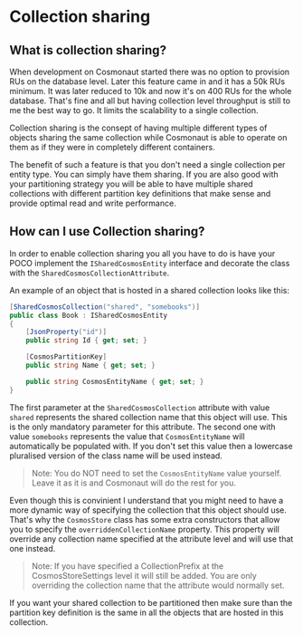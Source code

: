 # Collection sharing

## What is collection sharing?

When development on Cosmonaut started there was no option to provision RUs on the database level. Later this feature came in and it has a 50k RUs minimum. It was later reduced to 10k and now it's on 400 RUs for the whole database. That's fine and all but having collection level throughput is still to me the best way to go. It limits the scalability to a single collection.

Collection sharing is the consept of having multiple different types of objects sharing the same collection while Cosmonaut is able to operate on them as if they were in completely different containers.

The benefit of such a feature is that you don't need a single collection per entity type. You can simply have them sharing. If you are also good with your partitioning strategy you will be able to have multiple shared collections with different partition key definitions that make sense and provide optimal read and write performance.

## How can I use Collection sharing?

In order to enable collection sharing you all you have to do is have your POCO  implement the `ISharedCosmosEntity` interface and decorate the class with the `SharedCosmosCollectionAttribute`.

An example of an object that is hosted in a shared collection looks like this:

```c#
[SharedCosmosCollection("shared", "somebooks")]
public class Book : ISharedCosmosEntity
{
    [JsonProperty("id")]
    public string Id { get; set; }

    [CosmosPartitionKey]
    public string Name { get; set; }

    public string CosmosEntityName { get; set; }
}
```

The first parameter at the `SharedCosmosCollection` attribute with value `shared` represents the shared collection name that this object will use. This is the only mandatory parameter for this attribute. The second one with value `somebooks` represents the value that `CosmosEntityName` will automatically be populated with. If you don't set this value then a lowercase pluralised version of the class name will be used instead.

> Note: You do NOT need to set the `CosmosEntityName` value yourself. Leave it as it is and Cosmonaut will do the rest for you.

Even though this is convinient I understand that you might need to have a more dynamic way of specifying the collection that this object should use. That's why the `CosmosStore` class has some extra constructors that allow you to specify the `overriddenCollectionName` property. This property will override any collection name specified at the attribute level and will use that one instead.

> Note: If you have specified a CollectionPrefix at the CosmosStoreSettings level it will still be added. You are only overriding the collection name that the attribute would normally set.

If you want your shared collection to be partitioned then make sure than the partition key definition is the same in all the objects that are hosted in this collection.

